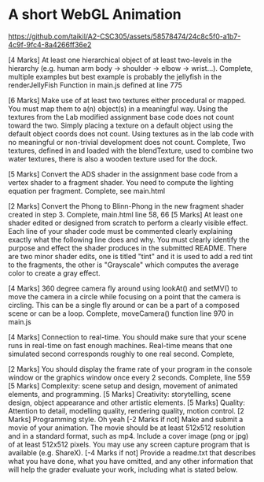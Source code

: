 # A short WebGL Animation

https://github.com/taikil/A2-CSC305/assets/58578474/24c8c5f0-a1b7-4c9f-9fc4-8a4266ff36e2


[4 Marks] At least one hierarchical object of at least two-levels in the hierarchy  (e.g. human arm body -> shoulder -> elbow -> wrist...).
    Complete, multiple examples but best example is probably the jellyfish in the renderJellyFish Function in main.js defined at line 775

[6 Marks] Make use of at least two textures either procedural or mapped. You must map them to a(n) object(s) in a meaningful way. 
Using the textures from the Lab modified assignment base code does not count toward the two. 
Simply placing a texture on a default object using the default object coords does not count. 
Using textures as in the lab code with no meaningful or non-trivial development does not count.
    Complete, Two textures, defined in and loaded with the blendTexture, used to combine two water textures, there is also a wooden texture used for the dock.

[5 Marks] Convert the ADS shader in the assignment base code from a vertex shader to a fragment shader. 
You need to compute the lighting equation per fragment.
    Complete, see main.html

[2 Marks] Convert the Phong to Blinn-Phong in the new fragment shader created in step 3.
    Complete, main.html line 58, 66
[5 Marks] At least one shader edited or designed from scratch to perform a clearly visible effect. 
Each line of your shader code must be commented clearly explaining exactly what the following line does and why.
You must clearly identify the purpose and effect the shader produces in the submitted README.
    There are two minor shader edits, one is titled "tint" and it is used to add a red tint to the fragments,
    the other is "Grayscale" which computes the average color to create a gray effect.

[4 Marks] 360 degree camera fly around using lookAt() and setMV() to move the camera in a circle while focusing on a point that the camera is circling. 
This can be a single fly around or can be a part of a composed scene or can be a loop.
    Complete, moveCamera() function line 970 in main.js

[4 Marks] Connection to real-time. You should make sure that your scene runs in real-time on fast enough machines. 
Real-time means that one simulated second corresponds roughly to one real second.
    Complete,

[2 Marks] You should display the frame rate of your program in the console window or the graphics window once every 2 seconds.
    Complete, line 559
[5 Marks] Complexity: scene setup and design, movement of animated elements, and programming.
[5 Marks] Creativity: storytelling, scene design, object appearance and other artistic elements.
[5 Marks] Quality:  Attention to detail, modelling quality, rendering quality, motion control.
[2 Marks] Programming style.
    Oh yeah
[-2 Marks if not] Make and submit a movie of your animation. The movie should be at least 512x512 resolution and in a standard format, such as mp4. 
Include a cover image (png or jpg) of at least 512x512 pixels. You may use any screen capture program that is available (e.g. ShareX).
[-4 Marks if not] Provide a readme.txt that describes what you have done, what you have omitted,
 and any other information that will help the grader evaluate your work, including what is stated below.
